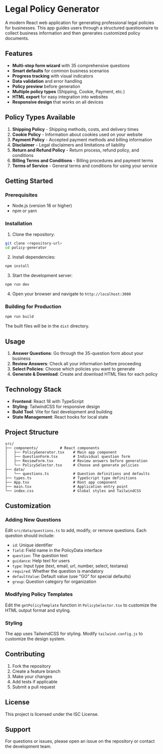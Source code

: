 # Legal Policy Generator

A modern React web application for generating professional legal policies for businesses. This app guides users through a structured questionnaire to collect business information and then generates customized policy documents.

## Features

- **Multi-step form wizard** with 35 comprehensive questions
- **Smart defaults** for common business scenarios
- **Progress tracking** with visual indicators
- **Data validation** and error handling
- **Policy preview** before generation
- **Multiple policy types** (Shipping, Cookie, Payment, etc.)
- **HTML export** for easy integration into websites
- **Responsive design** that works on all devices

## Policy Types Available

1. **Shipping Policy** - Shipping methods, costs, and delivery times
2. **Cookie Policy** - Information about cookies used on your website
3. **Payment Policy** - Accepted payment methods and billing information
4. **Disclaimer** - Legal disclaimers and limitations of liability
5. **Return and Refund Policy** - Return process, refund policy, and conditions
6. **Billing Terms and Conditions** - Billing procedures and payment terms
7. **Terms of Service** - General terms and conditions for using your service

## Getting Started

### Prerequisites

- Node.js (version 16 or higher)
- npm or yarn

### Installation

1. Clone the repository:
```bash
git clone <repository-url>
cd policy-generator
```

2. Install dependencies:
```bash
npm install
```

3. Start the development server:
```bash
npm run dev
```

4. Open your browser and navigate to `http://localhost:3000`

### Building for Production

```bash
npm run build
```

The built files will be in the `dist` directory.

## Usage

1. **Answer Questions**: Go through the 35-question form about your business
2. **Review Answers**: Check all your information before proceeding
3. **Select Policies**: Choose which policies you want to generate
4. **Generate & Download**: Create and download HTML files for each policy

## Technology Stack

- **Frontend**: React 18 with TypeScript
- **Styling**: TailwindCSS for responsive design
- **Build Tool**: Vite for fast development and building
- **State Management**: React hooks for local state

## Project Structure

```
src/
├── components/          # React components
│   ├── PolicyGenerator.tsx    # Main app component
│   ├── QuestionForm.tsx       # Individual question form
│   ├── ReviewForm.tsx         # Review answers before generation
│   └── PolicySelector.tsx     # Choose and generate policies
├── data/
│   └── questions.ts           # Question definitions and defaults
├── types.ts                   # TypeScript type definitions
├── App.tsx                    # Root app component
├── main.tsx                   # Application entry point
└── index.css                  # Global styles and TailwindCSS
```

## Customization

### Adding New Questions

Edit `src/data/questions.ts` to add, modify, or remove questions. Each question should include:

- `id`: Unique identifier
- `field`: Field name in the PolicyData interface
- `question`: The question text
- `guidance`: Help text for users
- `type`: Input type (text, email, url, number, select, textarea)
- `required`: Whether the question is mandatory
- `defaultValue`: Default value (use "GO" for special defaults)
- `group`: Question category for organization

### Modifying Policy Templates

Edit the `getPolicyTemplate` function in `PolicySelector.tsx` to customize the HTML output format and styling.

### Styling

The app uses TailwindCSS for styling. Modify `tailwind.config.js` to customize the design system.

## Contributing

1. Fork the repository
2. Create a feature branch
3. Make your changes
4. Add tests if applicable
5. Submit a pull request

## License

This project is licensed under the ISC License.

## Support

For questions or issues, please open an issue on the repository or contact the development team. 